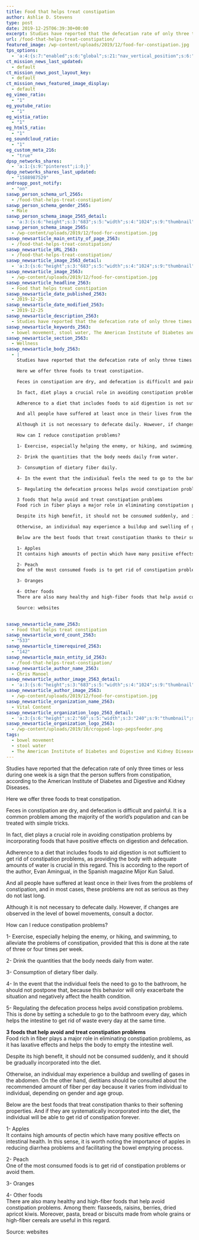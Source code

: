 ```yaml
---
title: Food that helps treat constipation
author: Ashlie D. Stevens
type: post
date: 2019-12-25T06:39:30+00:00
excerpt: Studies have reported that the defecation rate of only three times or less during one week is a sign that the person suffers from constipation
url: /food-that-helps-treat-constipation/
featured_image: /wp-content/uploads/2019/12/food-for-constipation.jpg
tps_options:
  - 'a:4:{s:7:"enabled";s:6:"global";s:21:"nav_vertical_position";s:6:"global";s:23:"nav_hide_on_first_slide";b:0;s:23:"slide_loading_mechanism";s:6:"global";}'
ct_mission_news_last_updated:
  - default
ct_mission_news_post_layout_key:
  - default
ct_mission_news_featured_image_display:
  - default
eg_vimeo_ratio:
  - "1"
eg_youtube_ratio:
  - "1"
eg_wistia_ratio:
  - "1"
eg_html5_ratio:
  - "1"
eg_soundcloud_ratio:
  - "1"
eg_custom_meta_216:
  - "true"
dpsp_networks_shares:
  - 'a:1:{s:9:"pinterest";i:0;}'
dpsp_networks_shares_last_updated:
  - "1588987529"
androapp_post_notify:
  - "on"
saswp_person_schema_url_2565:
  - /food-that-helps-treat-constipation/
saswp_person_schema_gender_2565:
  - Male
saswp_person_schema_image_2565_detail:
  - 'a:3:{s:6:"height";s:3:"683";s:5:"width";s:4:"1024";s:9:"thumbnail";s:80:"/wp-content/uploads/2019/12/food-for-constipation.jpg";}'
saswp_person_schema_image_2565:
  - /wp-content/uploads/2019/12/food-for-constipation.jpg
saswp_newsarticle_main_entity_of_page_2563:
  - /food-that-helps-treat-constipation/
saswp_newsarticle_URL_2563:
  - /food-that-helps-treat-constipation/
saswp_newsarticle_image_2563_detail:
  - 'a:3:{s:6:"height";s:3:"683";s:5:"width";s:4:"1024";s:9:"thumbnail";s:80:"/wp-content/uploads/2019/12/food-for-constipation.jpg";}'
saswp_newsarticle_image_2563:
  - /wp-content/uploads/2019/12/food-for-constipation.jpg
saswp_newsarticle_headline_2563:
  - Food that helps treat constipation
saswp_newsarticle_date_published_2563:
  - 2019-12-25
saswp_newsarticle_date_modified_2563:
  - 2019-12-25
saswp_newsarticle_description_2563:
  - Studies have reported that the defecation rate of only three times or less during one week is a sign that the person suffers from constipation
saswp_newsarticle_keywords_2563:
  - bowel movement, stool water, The American Institute of Diabetes and Digestive and Kidney Diseases,
saswp_newsarticle_section_2563:
  - Wellness
saswp_newsarticle_body_2563:
  - |
    Studies have reported that the defecation rate of only three times or less during one week is a sign that the person suffers from constipation, according to the American Institute of Diabetes and Digestive and Kidney Diseases.

    Here we offer three foods to treat constipation.

    Feces in constipation are dry, and defecation is difficult and painful. It is a common problem among the majority of the world's population and can be treated with simple tricks.

    In fact, diet plays a crucial role in avoiding constipation problems by incorporating foods that have positive effects on digestion and defecation.

    Adherence to a diet that includes foods to aid digestion is not sufficient to get rid of constipation problems, as providing the body with adequate amounts of water is crucial in this regard. This is according to the report of the author, Evan Amingual, in the Spanish magazine Mijor Kun Salud.

    And all people have suffered at least once in their lives from the problems of constipation, and in most cases, these problems are not as serious as they do not last long.

    Although it is not necessary to defecate daily. However, if changes are observed in the level of bowel movements, consult a doctor.

    How can I reduce constipation problems?

    1- Exercise, especially helping the enemy, or hiking, and swimming, to alleviate the problems of constipation, provided that this is done at the rate of three or four times per week.

    2- Drink the quantities that the body needs daily from water.

    3- Consumption of dietary fiber daily.

    4- In the event that the individual feels the need to go to the bathroom, he should not postpone that, because this behavior will only exacerbate the situation and negatively affect the health condition.

    5- Regulating the defecation process helps avoid constipation problems. This is done by setting a schedule to go to the bathroom every day, which helps the intestine to get rid of waste every day at the same time.

    3 foods that help avoid and treat constipation problems
    Food rich in fiber plays a major role in eliminating constipation problems, as it has laxative effects and helps the body to empty the intestine well.

    Despite its high benefit, it should not be consumed suddenly, and it should be gradually incorporated into the diet.

    Otherwise, an individual may experience a buildup and swelling of gases in the abdomen. On the other hand, dietitians should be consulted about the recommended amount of fiber per day because it varies from individual to individual, depending on gender and age group.

    Below are the best foods that treat constipation thanks to their softening properties. And if they are systematically incorporated into the diet, the individual will be able to get rid of constipation forever.

    1- Apples
    It contains high amounts of pectin which have many positive effects on intestinal health. In this sense, it is worth noting the importance of apples in reducing diarrhea problems and facilitating the bowel emptying process.

    2- Peach
    One of the most consumed foods is to get rid of constipation problems or avoid them.

    3- Oranges

    4- Other foods
    There are also many healthy and high-fiber foods that help avoid constipation problems. Among them: flaxseeds, raisins, berries, dried apricot kiwis. Moreover, pasta, bread or biscuits made from whole grains or high-fiber cereals are useful in this regard.

    Source: websites

     
saswp_newsarticle_name_2563:
  - Food that helps treat constipation
saswp_newsarticle_word_count_2563:
  - "533"
saswp_newsarticle_timerequired_2563:
  - "142"
saswp_newsarticle_main_entity_id_2563:
  - /food-that-helps-treat-constipation/
saswp_newsarticle_author_name_2563:
  - Chris Manoel
saswp_newsarticle_author_image_2563_detail:
  - 'a:3:{s:6:"height";s:3:"683";s:5:"width";s:4:"1024";s:9:"thumbnail";s:80:"/wp-content/uploads/2019/12/food-for-constipation.jpg";}'
saswp_newsarticle_author_image_2563:
  - /wp-content/uploads/2019/12/food-for-constipation.jpg
saswp_newsarticle_organization_name_2563:
  - Vital Content
saswp_newsarticle_organization_logo_2563_detail:
  - 'a:3:{s:6:"height";s:2:"60";s:5:"width";s:3:"240";s:9:"thumbnail";s:82:"/wp-content/uploads/2019/10/cropped-logo-pepsfeeder.png";}'
saswp_newsarticle_organization_logo_2563:
  - /wp-content/uploads/2019/10/cropped-logo-pepsfeeder.png
tags:
  - bowel movement
  - stool water
  - The American Institute of Diabetes and Digestive and Kidney Diseases
---
```


Studies have reported that the defecation rate of only three times or less during one week is a sign that the person suffers from constipation, according to the American Institute of Diabetes and Digestive and Kidney Diseases.

Here we offer three foods to treat constipation.

Feces in constipation are dry, and defecation is difficult and painful. It is a common problem among the majority of the world&#8217;s population and can be treated with simple tricks.

In fact, diet plays a crucial role in avoiding constipation problems by incorporating foods that have positive effects on digestion and defecation.

Adherence to a diet that includes foods to aid digestion is not sufficient to get rid of constipation problems, as providing the body with adequate amounts of water is crucial in this regard. This is according to the report of the author, Evan Amingual, in the Spanish magazine Mijor Kun Salud.

And all people have suffered at least once in their lives from the problems of constipation, and in most cases, these problems are not as serious as they do not last long.

Although it is not necessary to defecate daily. However, if changes are observed in the level of bowel movements, consult a doctor.

How can I reduce constipation problems?

1- Exercise, especially helping the enemy, or hiking, and swimming, to alleviate the problems of constipation, provided that this is done at the rate of three or four times per week.

2- Drink the quantities that the body needs daily from water.

3- Consumption of dietary fiber daily.

4- In the event that the individual feels the need to go to the bathroom, he should not postpone that, because this behavior will only exacerbate the situation and negatively affect the health condition.

5- Regulating the defecation process helps avoid constipation problems. This is done by setting a schedule to go to the bathroom every day, which helps the intestine to get rid of waste every day at the same time.

**3 foods that help avoid and treat constipation problems**  
Food rich in fiber plays a major role in eliminating constipation problems, as it has laxative effects and helps the body to empty the intestine well.

Despite its high benefit, it should not be consumed suddenly, and it should be gradually incorporated into the diet.

Otherwise, an individual may experience a buildup and swelling of gases in the abdomen. On the other hand, dietitians should be consulted about the recommended amount of fiber per day because it varies from individual to individual, depending on gender and age group.

Below are the best foods that treat constipation thanks to their softening properties. And if they are systematically incorporated into the diet, the individual will be able to get rid of constipation forever.

1- Apples  
It contains high amounts of pectin which have many positive effects on intestinal health. In this sense, it is worth noting the importance of apples in reducing diarrhea problems and facilitating the bowel emptying process.

2- Peach  
One of the most consumed foods is to get rid of constipation problems or avoid them.

3- Oranges

4- Other foods  
There are also many healthy and high-fiber foods that help avoid constipation problems. Among them: flaxseeds, raisins, berries, dried apricot kiwis. Moreover, pasta, bread or biscuits made from whole grains or high-fiber cereals are useful in this regard.

Source: websites

&nbsp;
